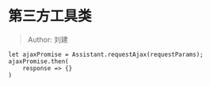 # 第三方工具类

> Author: 刘建

```
let ajaxPromise = Assistant.requestAjax(requestParams);
ajaxPromise.then(
	response => {}
)
```